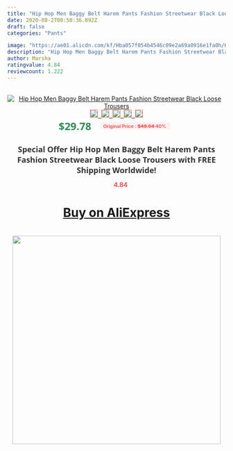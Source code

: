 ```yaml
---
title: "Hip Hop Men Baggy Belt Harem Pants Fashion Streetwear Black Loose Trousers"
date: 2020-08-2T08:50:36.892Z
draft: false
categories: "Pants"

image: "https://ae01.alicdn.com/kf/Hba057f054b4546c09e2a69a0916e1fa0h/Hip-Hop-Men-Baggy-Belt-Harem-Pants-Fashion-Streetwear-Black-Loose-Trousers.jpg"
description: "Hip Hop Men Baggy Belt Harem Pants Fashion Streetwear Black Loose Trousers"
author: Marsha
ratingvalue: 4.84
reviewcount: 1.222
---
```

<br>
<div style="text-align: center;">
<a href="https://s.click.aliexpress.com/e/_9x5HYt" target="_blank" rel="nofollow noopener noreferrer"><img alt="Hip Hop Men Baggy Belt Harem Pants Fashion Streetwear Black Loose Trousers" class="magnifier-image" src="https://ae01.alicdn.com/kf/Hba057f054b4546c09e2a69a0916e1fa0h/Hip-Hop-Men-Baggy-Belt-Harem-Pants-Fashion-Streetwear-Black-Loose-Trousers.jpg_640x640.jpg">
<br>
<img style="border:1px solid salmon" src="https://ae01.alicdn.com/kf/Hba057f054b4546c09e2a69a0916e1fa0h/Hip-Hop-Men-Baggy-Belt-Harem-Pants-Fashion-Streetwear-Black-Loose-Trousers.jpg_120x120.jpg">&nbsp;&nbsp;<img style="border:1px solid salmon" src="https://ae01.alicdn.com/kf/H8f294de01a8645189b3ac14d397eec99t/Hip-Hop-Men-Baggy-Belt-Harem-Pants-Fashion-Streetwear-Black-Loose-Trousers.jpg_120x120.jpg">&nbsp;&nbsp;<img style="border:1px solid salmon" src="https://ae01.alicdn.com/kf/Hd2cf72fb275b4297b3cdb2d32b24e6dea/Hip-Hop-Men-Baggy-Belt-Harem-Pants-Fashion-Streetwear-Black-Loose-Trousers.jpg_120x120.jpg">&nbsp;&nbsp;<img style="border:1px solid salmon" src="https://ae01.alicdn.com/kf/H220e1e5825f1491db25da3610b02a436u/Hip-Hop-Men-Baggy-Belt-Harem-Pants-Fashion-Streetwear-Black-Loose-Trousers.jpg_120x120.jpg">&nbsp;&nbsp;<img style="border:1px solid salmon" src="https://ae01.alicdn.com/kf/H564be0ad5e2747ec9b2bddc96fb783f6K/Hip-Hop-Men-Baggy-Belt-Harem-Pants-Fashion-Streetwear-Black-Loose-Trousers.jpg_120x120.jpg"></a></div><br0>
<div style="text-align: center;"><span style="background-color: white; border: 0px; box-sizing: border-box; color: seagreen; display: inline-block; font-family: &quot;open sans&quot; , &quot;arial&quot; , &quot;helvetica&quot; , sans-serif , &quot;heiti&quot;; font-size: 24px; font-stretch: inherit; font-weight: 700; line-height: inherit; margin: 0px 10px 0px 0px; padding: 0px; vertical-align: middle;">$29.78 </span>
<span style="background: rgb(255 , 241 , 241); border-radius: 3px; border: 0px; box-sizing: border-box; color: #ff4747; display: inline-block; font-family: inherit; font-size: 12px; font-stretch: inherit; font-style: inherit; font-variant: inherit; font-weight: 600; line-height: inherit; margin: 0px; padding: 2px 5px; transform: scale(0.9); vertical-align: middle;">Original Price : <b style="text-decoration: line-through;">$49.64 </b> 40%&nbsp;&nbsp;</span></div>
<h1 style="color: #333333; display: inline-block; font-family: &quot;open sans&quot; , &quot;arial&quot; , &quot;helvetica&quot; , sans-serif , &quot;heiti&quot;; font-size: 18px; font-stretch: inherit; font-weight: 700; text-align: center;">Special Offer Hip Hop Men Baggy Belt Harem Pants Fashion Streetwear Black Loose Trousers with FREE Shipping Worldwide!</h1>
<div style="color: #ff4747; text-align: center;">
<img src="https://4.bp.blogspot.com/-M0ZcTcb-5uY/XleCXlxnR4I/AAAAAAAAAEc/OrjgMkXV1oMQFaCRZj5HQwOCBcu3w1FegCPcBGAYYCw/s1600/star.png" style="height: 15px;">&nbsp;<b>4.84</b></div>
<div class="button_cont" align="center"><a class="buynow_a" href="https://s.click.aliexpress.com/e/_9x5HYt" target="_blank" rel="nofollow noopener noreferrer"><H1>Buy on AliExpress</H1></a></div><br>
<div class="separator" style="clear: both; text-align: center;">
<img src="https://lh3.googleusercontent.com/-pTy5HemUv9M/XlePHvY0dAI/AAAAAAAAAE4/0nX5iRUoIWY8eMW9Dpxeirr157OZliDIgCLcBGAsYHQ/s1600/badge.gif" width="480">
</div>
